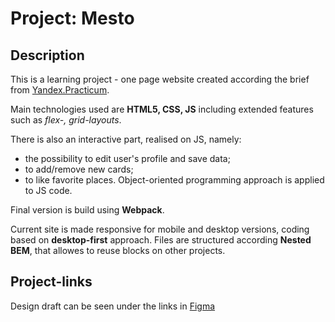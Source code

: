 # Project: Mesto

## Description

This is a learning project  - one page website created according the brief from [Yandex.Practicum](https://www.practicum.yandex.ru).

Main technologies used are **HTML5, CSS, JS** including extended features such as *flex-, grid-layouts*.

There is also an interactive part, realised on JS, namely:
- the possibility to edit user's profile and save data;
- to add/remove new cards;
- to like favorite places.
Object-oriented programming approach is applied to JS code.

Final version is build using **Webpack**.

Current site is made responsive for mobile and desktop versions, coding based on **desktop-first** approach.
Files are structured according **Nested BEM**, that allowes to reuse blocks on other projects.

## Project-links

Design draft can be seen under the links in [Figma](https://www.figma.com/file/2cn9N9jSkmxD84oJik7xL7/JavaScript.-Sprint-4?node-id=0%3A1)

